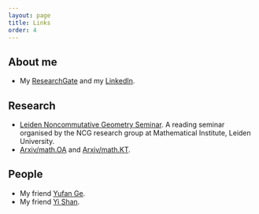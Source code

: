 ```yaml
---
layout: page
title: Links
order: 4
---
```


## About me
- My [ResearchGate](https://www.researchgate.net/profile/Yuezhao_Li2) and my [LinkedIn](https://www.linkedin.com/in/yuezhao-li-math/).

## Research

- [Leiden Noncommutative Geometry Seminar](https://ncg-leiden.github.io/). A reading seminar organised by the NCG research group at Mathematical Institute, Leiden University.
- [Arxiv/math.OA](https://arxiv.org/list/math.OA/recent) and [Arxiv/math.KT](https://arxiv.org/list/math.KT/recent).

## People

- My friend [Yufan Ge](https://sherlock3711.github.io/).
- My friend [Yi Shan](https://www.eleves.ens.fr/home/yshan/Home.html).